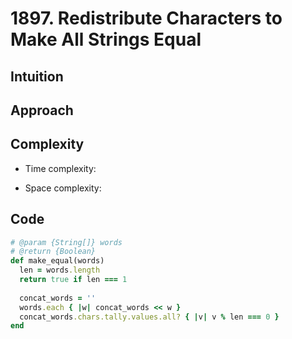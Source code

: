 # 1897. Redistribute Characters to Make All Strings Equal

## Intuition

## Approach
<!-- Describe your approach to solving the problem. -->

## Complexity

- Time complexity:
<!-- Add your time complexity here, e.g. $$O(n)$$ -->

- Space complexity:
<!-- Add your space complexity here, e.g. $$O(n)$$ -->

## Code

```ruby
# @param {String[]} words
# @return {Boolean}
def make_equal(words)
  len = words.length
  return true if len === 1
  
  concat_words = ''
  words.each { |w| concat_words << w }
  concat_words.chars.tally.values.all? { |v| v % len === 0 }
end
```
